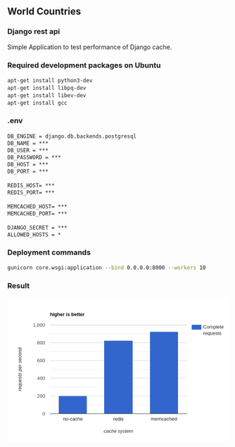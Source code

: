 ## World Countries
### Django rest api

Simple Application to test performance of Django cache.

### Required development packages on Ubuntu
```bash
apt-get install python3-dev
apt-get install libpq-dev
apt-get install libev-dev
apt-get install gcc
```

### .env 
```
DB_ENGINE = django.db.backends.postgresql
DB_NAME = ***
DB_USER = ***
DB_PASSWORD = ***
DB_HOST = ***
DB_PORT = ***

REDIS_HOST= ***
REDIS_PORT= ***

MEMCACHED_HOST= ***
MEMCACHED_PORT= ***

DJANGO_SECRET = ***
ALLOWED_HOSTS = *
```

### Deployment commands
```bash
gunicorn core.wsgi:application --bind 0.0.0.0:8000 --workers 10
``` 

### Result
![](./assets/django-cache.png)